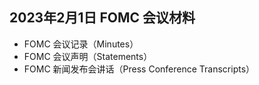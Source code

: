 ## 2023年2月1日  FOMC 会议材料



- FOMC 会议记录（Minutes）
- FOMC 会议声明（Statements）
- FOMC 新闻发布会讲话（Press Conference Transcripts）
